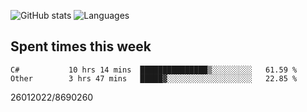 ![GitHub stats](https://github-readme-stats.vercel.app/api?username=emipa606&theme=github_dark&show_icons=true) 
![Languages](https://github-readme-stats.vercel.app/api/top-langs/?username=emipa606&theme=github_dark&layout=compact)

## Spent times this week
<!--START_SECTION:waka-->

```text
C#           10 hrs 14 mins  ███████████████▒░░░░░░░░░   61.59 %
Other        3 hrs 47 mins   █████▓░░░░░░░░░░░░░░░░░░░   22.85 %
```

<!--END_SECTION:waka-->


26012022/8690260

